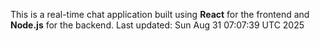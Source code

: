 This is a real-time chat application built using **React** for the frontend and **Node.js** for the backend.
Last updated: Sun Aug 31 07:07:39 UTC 2025
